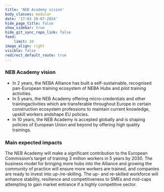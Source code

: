 ```yaml
---
title: 'NEB Academy vision'
body_classes: modular
date: '17:03 28-07-2024'
hide_page_title: false
show_sidebar: true
hide_git_sync_repo_link: false
feed:
    limit: 10
image_align: right
visible: false
redirect_default_route: true
---
```


### NEB Academy vision

* In 2 years, the NEBA Alliance has built a self-sustainable, recognised pan-European training ecosystem of NEBA Hubs and pilot training activities.
* In 5 years, the NEB Academy offering micro-credentials and other trainingactivities which are transferable throughout Europe in certain construction ecosystem professions to maintain current knowledge, upskill workers andshape EU policies.
* In 10 years, the NEB Academy is accepted globally and is shaping policies of European Union and beyond by offering high quality trainings.


### Main expected impacts

The NEB Academy will make a significant contribution to the European Commission’s target of training 3 million workers in 5 years by 2030. The business model for bringing more hubs into the Alliance and growing the community of practice will ensure more workers are trained, and companies are ready to invest into up-/re-skilling. The up- and re-skilled workforce will enhance stability, resilience and competitiveness to SMEs and mid-caps attempting to gain market entrance if a highly competitive sector.